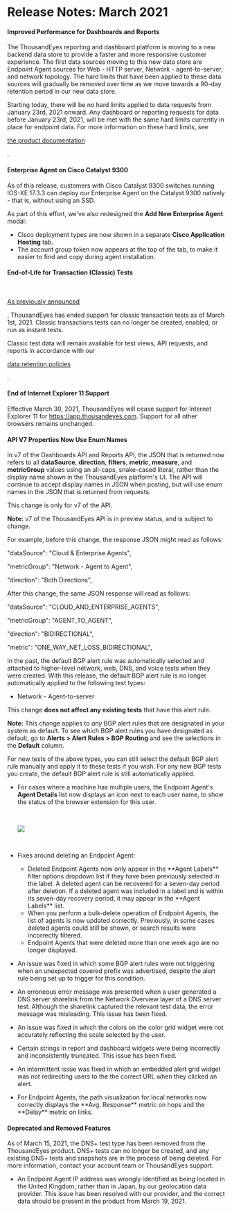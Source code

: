 # Release Notes: March 2021

#### Improved Performance for Dashboards and Reports <a href="#improved-performance-for-dashboards-and-reports" id="improved-performance-for-dashboards-and-reports"></a>

The ThousandEyes reporting and dashboard platform is moving to a new backend data store to provide a faster and more responsive customer experience. The first data sources moving to this new data store are Endpoint Agent sources for Web - HTTP server, Network - agent-to-server, and network topology. The hard limits that have been applied to these data sources will gradually be removed over time as we move towards a 90-day retention period in our new data store.

Starting today, there will be no hard limits applied to data requests from January 23rd, 2021 onward. Any dashboard or reporting requests for data before January 23rd, 2021, will be met with the same hard limits currently in place for endpoint data. For more information on these hard limits, see

[the product documentation](https://docs.thousandeyes.com/product-documentation/reports/working-with-reports#render-limit)

.

#### Enterprise Agent on Cisco Catalyst 9300 <a href="#enterprise-agent-on-cisco-catalyst-9300" id="enterprise-agent-on-cisco-catalyst-9300"></a>

As of this release, customers with Cisco Catalyst 9300 switches running IOS-XE 17.3.3 can deploy our Enterprise Agent on the Catalyst 9300 natively - that is, without using an SSD.

As part of this effort, we've also redesigned the **Add New Enterprise Agent** modal:

* Cisco deployment types are now shown in a separate **Cisco Application Hosting** tab.
* The account group token now appears at the top of the tab, to make it easier to find and copy during agent installation.

#### End-of-Life for Transaction (Classic) Tests <a href="#end-of-life-for-transaction-classic-tests" id="end-of-life-for-transaction-classic-tests"></a>

​

[As previously announced](https://docs.thousandeyes.com/whats-new/changelog#classic-transaction-tests)

, ThousandEyes has ended support for classic transaction tests as of March 1st, 2021. Classic transactions tests can no longer be created, enabled, or run as instant tests.

Classic test data will remain available for test views, API requests, and reports in accordance with our

[data retention policies](https://docs.thousandeyes.com/product-documentation/tests/how-long-does-thousandeyes-retain-customer-data)

.

#### End of Internet Explorer 11 Support <a href="#end-of-internet-explorer-11-support" id="end-of-internet-explorer-11-support"></a>

Effective March 30, 2021, ThousandEyes will cease support for Internet Explorer 11 for https://app.thousandeyes.com. Support for all other browsers remains unchanged.

#### API V7 Properties Now Use Enum Names <a href="#api-v7-properties-now-use-enum-names" id="api-v7-properties-now-use-enum-names"></a>

In v7 of the Dashboards API and Reports API, the JSON that is returned now refers to all **dataSource**, **direction**, **filters**, **metric**, **measure**, and **metricGroup** values using an all-caps, snake-cased literal, rather than the display name shown in the ThousandEyes platform's UI. The API will continue to accept display names in JSON when posting, but will use enum names in the JSON that is returned from requests.

This change is only for v7 of the API.

**Note:** v7 of the ThousandEyes API is in preview status, and is subject to change.

For example, before this change, the response JSON might read as follows:

"dataSource": "Cloud & Enterprise Agents",

"metricGroup": "Network - Agent to Agent",

"direction": "Both Directions",

After this change, the same JSON response will read as follows:

"dataSource": "CLOUD\_AND\_ENTERPRISE\_AGENTS",

"metricGroup": "AGENT\_TO\_AGENT",

"direction": "BIDIRECTIONAL",

"metric": "ONE\_WAY\_NET\_LOSS\_BIDIRECTIONAL",

In the past, the default BGP alert rule was automatically selected and attached to higher-level network, web, DNS, and voice tests when they were created. With this release, the default BGP alert rule is no longer automatically applied to the following test types:

* Network - Agent-to-server

This change **does not affect any existing tests** that have this alert rule.

**Note:** This change applies to _any_ BGP alert rules that are designated in your system as default. To see which BGP alert rules you have designated as default, go to **Alerts > Alert Rules > BGP Routing** and see the selections in the **Default** column.

For new tests of the above types, you can still select the default BGP alert rule manually and apply it to these tests if you wish. For any new BGP tests you create, the default BGP alert rule is still automatically applied.

*   For cases where a machine has multiple users, the Endpoint Agent's **Agent Details** list now displays an icon next to each user name, to show the status of the browser extension for this user.

    ​

    ![](https://2360053865-files.gitbook.io/\~/files/v0/b/gitbook-x-prod.appspot.com/o/spaces%2F-M4QARF6s57qxMrOHDTZ%2Fuploads%2Fgit-blob-04ae50f7e6a5e59f3f39d0a4052d1646673593c2%2Fwhats-new\_changelog\_epa-multiple-users.png?alt=media)

    ​
* Fixes around deleting an Endpoint Agent:
  * Deleted Endpoint Agents now only appear in the \*\*Agent Labels\*\* filter options dropdown list if they have been previously selected in the label. A deleted agent can be recovered for a seven-day period after deletion. If a deleted agent was included in a label and is within its seven-day recovery period, it may appear in the \*\*Agent Labels\*\* list.
  * When you perform a bulk-delete operation of Endpoint Agents, the list of agents is now updated correctly. Previously, in some cases deleted agents could still be shown, or search results were incorrectly filtered.
  * Endpoint Agents that were deleted more than one week ago are no longer displayed.
* An issue was fixed in which some BGP alert rules were not triggering when an unexpected covered prefix was advertised, despite the alert rule being set up to trigger for this condition.
* An erroneous error message was presented when a user generated a DNS server sharelink from the Network Overview layer of a DNS server test. Although the sharelink captured the relevant test data, the error message was misleading. This issue has been fixed.
* An issue was fixed in which the colors on the color grid widget were not accurately reflecting the scale selected by the user.
* Certain strings in report and dashboard widgets were being incorrectly and inconsistently truncated. This issue has been fixed.
* An intermittent issue was fixed in which an embedded alert grid widget was not redirecting users to the the correct URL when they clicked an alert.
* For Endpoint Agents, the path visualization for local networks now correctly displays the \*\*Avg. Response\*\* metric on hops and the \*\*Delay\*\* metric on links.

#### Deprecated and Removed Features <a href="#deprecated-and-removed-features" id="deprecated-and-removed-features"></a>

As of March 15, 2021, the DNS+ test type has been removed from the ThousandEyes product. DNS+ tests can no longer be created, and any existing DNS+ tests and snapshots are in the process of being deleted. For more information, contact your account team or ThousandEyes support.

* An Endpoint Agent IP address was wrongly identified as being located in the United Kingdom, rather than in Japan, by our geolocation data provider. This issue has been resolved with our provider, and the correct data should be present in the product from March 19, 2021.
